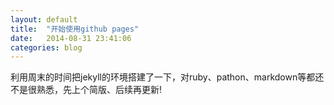 ```yaml
---
layout: default
title:  "开始使用github pages"
date:   2014-08-31 23:41:06
categories: blog
---
```


利用周末的时间把jekyll的环境搭建了一下，对ruby、pathon、markdown等都还不是很熟悉，先上个简版、后续再更新!

